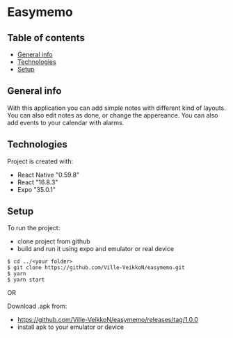 # Easymemo

## Table of contents
* [General info](#general-info)
* [Technologies](#technologies)
* [Setup](#setup)

## General info
With this application you can add simple notes with different kind of layouts. You can also edit notes as done, or change the appereance. You can also add events to your calendar with alarms.

## Technologies
Project is created with:
* React Native "0.59.8"
* React "16.8.3"
* Expo "35.0.1"
	
## Setup
To run the project:
  * clone project from github
  * build and run it using expo and emulator or real device

```
$ cd ../<your folder>
$ git clone https://github.com/Ville-VeikkoN/easymemo.git
$ yarn
$ yarn start

```

  
OR

Download .apk from:
  * https://github.com/Ville-VeikkoN/easymemo/releases/tag/1.0.0
  * install apk to your emulator or device
